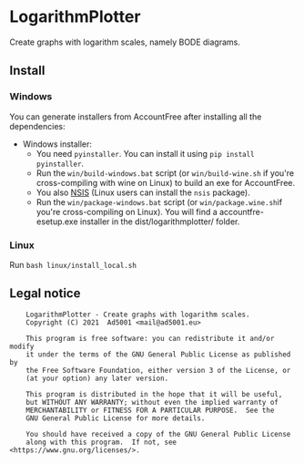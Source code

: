 # LogarithmPlotter

Create graphs with logarithm scales, namely BODE diagrams.

## Install

### Windows
You can generate installers from AccountFree after installing all the dependencies:
- Windows installer: 
    - You need `pyinstaller`. You can install it using `pip install pyinstaller`.    
    - Run the `win/build-windows.bat` script (or `win/build-wine.sh` if you're cross-compiling with wine on Linux) to build an exe for AccountFree.
    - You also [NSIS](https://nsis.sourceforge.io/Main_Page) (Linux users can install the `nsis` package).    
    - Run the `win/package-windows.bat` script (or `win/package.wine.sh`if you're cross-compiling on Linux). You will find a accountfre-esetup.exe installer in the dist/logarithmplotter/ folder.

    
### Linux

Run `bash linux/install_local.sh`

## Legal notice
        LogarithmPlotter - Create graphs with logarithm scales.
        Copyright (C) 2021  Ad5001 <mail@ad5001.eu>

        This program is free software: you can redistribute it and/or modify
        it under the terms of the GNU General Public License as published by
        the Free Software Foundation, either version 3 of the License, or
        (at your option) any later version.

        This program is distributed in the hope that it will be useful,
        but WITHOUT ANY WARRANTY; without even the implied warranty of
        MERCHANTABILITY or FITNESS FOR A PARTICULAR PURPOSE.  See the
        GNU General Public License for more details.

        You should have received a copy of the GNU General Public License
        along with this program.  If not, see <https://www.gnu.org/licenses/>.
